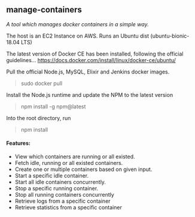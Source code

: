 ## manage-containers
_A tool which manages docker containers in a simple way._

The host is an EC2 Instance on AWS. 
Runs an Ubuntu dist (ubuntu-bionic-18.04 LTS)

The latest version of Docker CE has been installed, following the official guidelines...
https://docs.docker.com/install/linux/docker-ce/ubuntu/

Pull the official Node.js, MySQL, Elixir and Jenkins docker images.
>sudo docker pull 

Install the Node.js runtime and update the NPM to the latest version 
>npm install -g npm@latest

Into the root directory, run
>npm install

#### Features:
- View which containers are running or all existed.
- Fetch idle, running or all existed containers.
- Create one or multiple containers based on given input.
- Start a specific idle container. 
- Start all idle containers concurrently.
- Stop a specific running container. 
- Stop all running containers concurrently
- Retrieve logs from a specific container
- Retrieve statistics from a specific container